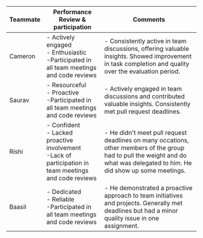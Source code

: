 | Teammate | Performance Review & participation                                                                               | Comments                                                                                                                                                                     |
|---------------|------------------------------------------------------------------------------------------------------------------|------------------------------------------------------------------------------------------------------------------------------------------------------------------------------|
| Cameron       | - Actively engaged <br/> - Enthusiastic <br/> -Participated in all team meetings and code reviews                | - Consistently active in team discussions, offering valuable insights. Showed improvement in task completion and quality over the evaluation period.                         |
| Saurav        | - Resourceful <br/> - Proactive <br/> -Participated in all team meetings and code reviews                        | - Actively engaged in team discussions and contributed valuable insights. Consistently met pull request deadlines.                                                           |
| Rishi         | - Confident  <br/> - Lacked proactive involvement <br/> -Lack of participation in team meetings and code reviews | - He didn't meet pull request deadlines on many occations, other members of the group had to pull the weight and do what was delegated to him. He did show up some meetings. |
| Baasil        | - Dedicated <br/> - Reliable <br/> -Participated in all team meetings and code reviews                           | - He demonstrated a proactive approach to team initiatives and projects. Generally met deadlines but had a minor quality issue in one assignment.                            |